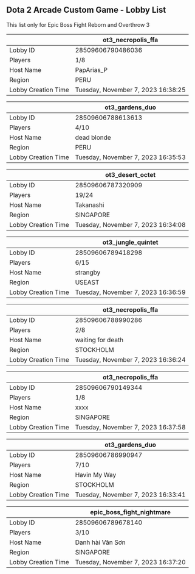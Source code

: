 ## Dota 2 Arcade Custom Game - Lobby List

This list only for Epic Boss Fight Reborn and Overthrow 3

|  | ot3_necropolis_ffa |
| ------ | ------ |
| Lobby ID | 28509606790486036 |
| Players | 1/8 |
| Host Name | PapArias_P |
| Region | PERU |
| Lobby Creation Time | Tuesday, November 7, 2023 16:38:25 |


|  | ot3_gardens_duo |
| ------ | ------ |
| Lobby ID | 28509606788613613 |
| Players | 4/10 |
| Host Name | dead blonde |
| Region | PERU |
| Lobby Creation Time | Tuesday, November 7, 2023 16:35:53 |


|  | ot3_desert_octet |
| ------ | ------ |
| Lobby ID | 28509606787320909 |
| Players | 19/24 |
| Host Name | Takanashi |
| Region | SINGAPORE |
| Lobby Creation Time | Tuesday, November 7, 2023 16:34:08 |


|  | ot3_jungle_quintet |
| ------ | ------ |
| Lobby ID | 28509606789418298 |
| Players | 6/15 |
| Host Name | strangby |
| Region | USEAST |
| Lobby Creation Time | Tuesday, November 7, 2023 16:36:59 |


|  | ot3_necropolis_ffa |
| ------ | ------ |
| Lobby ID | 28509606788990286 |
| Players | 2/8 |
| Host Name | waiting for death |
| Region | STOCKHOLM |
| Lobby Creation Time | Tuesday, November 7, 2023 16:36:24 |


|  | ot3_necropolis_ffa |
| ------ | ------ |
| Lobby ID | 28509606790149344 |
| Players | 1/8 |
| Host Name | xxxx |
| Region | SINGAPORE |
| Lobby Creation Time | Tuesday, November 7, 2023 16:37:58 |


|  | ot3_gardens_duo |
| ------ | ------ |
| Lobby ID | 28509606786990947 |
| Players | 7/10 |
| Host Name | Havin My Way |
| Region | STOCKHOLM |
| Lobby Creation Time | Tuesday, November 7, 2023 16:33:41 |


|  | epic_boss_fight_nightmare |
| ------ | ------ |
| Lobby ID | 28509606789678140 |
| Players | 3/10 |
| Host Name | Danh hài Vân Sơn |
| Region | SINGAPORE |
| Lobby Creation Time | Tuesday, November 7, 2023 16:37:20 |


